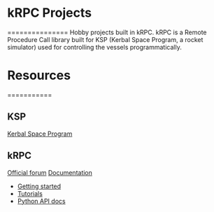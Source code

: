 # kRPC Projects
===============
Hobby projects built in kRPC. kRPC is a Remote Procedure Call library built for KSP (Kerbal Space Program, a rocket simulator) used for controlling the vessels programmatically. 

# Resources
===========

## KSP
[Kerbal Space Program](https://kerbalspaceprogram.com/en/)

## kRPC
[Official forum](http://forum.kerbalspaceprogram.com/index.php?/topic/130742-122-krpc-control-the-game-using-c-c-java-lua-python-ruby-haskell-v037-24th-december-2016/)
[Documentation](http://krpc.github.io/krpc/index.html)
- [Getting started](http://krpc.github.io/krpc/getting-started.html)
- [Tutorials](http://krpc.github.io/krpc/tutorials.html)
- [Python API docs](http://krpc.github.io/krpc/python.html)
